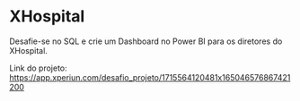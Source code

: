 # XHospital

Desafie-se no SQL e crie um Dashboard no Power BI para os diretores do XHospital.

Link do projeto: <https://app.xperiun.com/desafio_projeto/1715564120481x165046576867421200>
